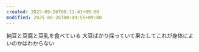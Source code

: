 ```yaml
---
created: 2025-09-26T00:11:41+09:00
modified: 2025-09-26T00:49:55+09:00
---
```


納豆と豆腐と豆乳を食べている
大豆ばかり採っていて果たしてこれが身体によいのかはわからない
